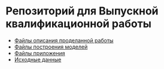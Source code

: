# Репозиторий для Выпускной квалификационной работы
- [Файлы описания проделанной работы](https://github.com/Clockworkcabbage/Final-work/tree/main/Docs)
- [Файлы построения моделей](https://github.com/Clockworkcabbage/Final-work/tree/main/Notebooks)
- [Файлы приложения](https://github.com/Clockworkcabbage/Final-work/tree/main/App)
- [Исходные данные](https://github.com/Clockworkcabbage/Final-work/tree/main/Data)
